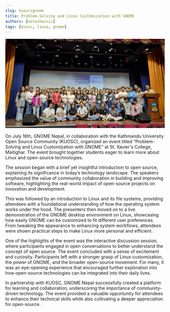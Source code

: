 ```yaml
---
slug: kuoscxgnome
title: Problem-Solving and Linux Customization with GNOME
authors: [notashwinii]
tags: [kuosc, linux, gnome]
---
```


![xaviers](./1.webp)


On July 16th, GNOME Nepal, in collaboration with the Kathmandu University Open Source Community (KUOSC), organized an event titled “Problem-Solving and Linux Customization with GNOME” at St. Xavier's College, Maitighar. The event brought together students eager to learn more about Linux and open-source technologies.

The session began with a brief yet insightful introduction to open source, explaining its significance in today’s technology landscape. The speakers emphasized the value of community collaboration in building and improving software, highlighting the real-world impact of open-source projects on innovation and development.

This was followed by an introduction to Linux and its file systems, providing attendees with a foundational understanding of how the operating system works under the hood. The presenters then moved on to a live demonstration of the GNOME desktop environment on Linux, showcasing how easily GNOME can be customized to fit different user preferences. From tweaking the appearance to enhancing system workflows, attendees were shown practical steps to make Linux more personal and efficient.

One of the highlights of the event was the interactive discussion session, where participants engaged in open conversations to better understand the concept of open source. The event concluded with a sense of excitement and curiosity. Participants left with a stronger grasp of Linux customization, the power of GNOME, and the broader open-source movement. For many, it was an eye-opening experience that encouraged further exploration into how open-source technologies can be integrated into their daily lives.

In partnership with KUOSC, GNOME Nepal successfully created a platform for learning and collaboration, underscoring the importance of community-driven technology. The event provided a valuable opportunity for attendees to enhance their technical skills while also cultivating a deeper appreciation for open-source.

